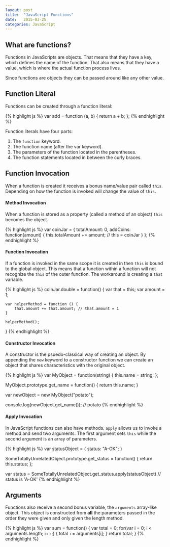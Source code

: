 ```yaml
---
layout: post
title:  "JavaScript Functions"
date:   2015-03-25
categories: JavaScript
---
```


## What are functions?

Functions in JavaScripts are objects. That means that they have a key, which defines the name of the function. That also means that they have a value, which is where the actual function process lives.

Since functions are objects they can be passed around like any other value.

## Function Literal

Functions can be created through a function literal:

{% highlight js %}
var add = function (a, b) {
    return a + b;
};
{% endhighlight %}

Function literals have four parts:

1. The `function` keyword.
2. The function name (after the var keyword).
3. The parameters of the function located in the parentheses.
4. The function statements located in between the curly braces.

## Function Invocation

When a function is created it receives a bonus name/value pair called `this`. Depending on how the function is invoked will change the value of `this`.

#### Method Invocation

When a function is stored as a property (called a method of an object) `this` becomes the object.

{% highlight js %}
var coinJar = {
    totalAmount: 0,
    addCoins: function(amount) {
        this.totalAmount += amount; // this = coinJar
    }
};
{% endhighlight %}

#### Function Invocation

If a function is invoked in the same scope it is created in then `this` is bound to the global object. This means that a function within a function will not recognize the `this` of the outer function. The workaround is creating a `that` variable.

{% highlight js %}
coinJar.double = function() {
    var that = this;
    var amount = 1;

    var helperMethod = function () {
        that.amount += that.amount; // that.amount = 1
    }

    helperMethod();
}
{% endhighlight %}

#### Constructor Invocation

A constructor is the psuedo-classical way of creating an object. By appending the `new` keyword to a constructor function we can create an object that shares characteristics with the original object.

{% highlight js %}
var MyObject = function(string) {
    this.name = string;
};

MyObject.prototype.get_name = function() {
    return this.name;
}

var newObject = new MyObject("potato");

console.log(newObject.get_name()); // potato
{% endhighlight %}

#### Apply Invocation

In JavaScript functions can also have methods. `apply` allows us to invoke a method and send two arguments. The first argument sets `this` while the second argument is an array of parameters.

{% highlight js %}
var statusObject = {
    status: "A-OK";
}

SomeTotallyUnrelatedObject.prototype.get_status = function() {
    return this.status;
};

var status = SomeTotallyUnrelatedObject.get_status.apply(statusObject) 
// status is 'A-OK'
{% endhighlight %}

## Arguments

Functions also receive a second bonus variable, the `arguments` array-like object. This object is constructed from **all** the parameters passed in the order they were given and only given the length method.

{% highlight js %}
var sum = function() {
    var total = 0;
    for(var i = 0; i < arguments.length; i++;) {
        total += arguments[i];
    }
    return total;
}
{% endhighlight %}